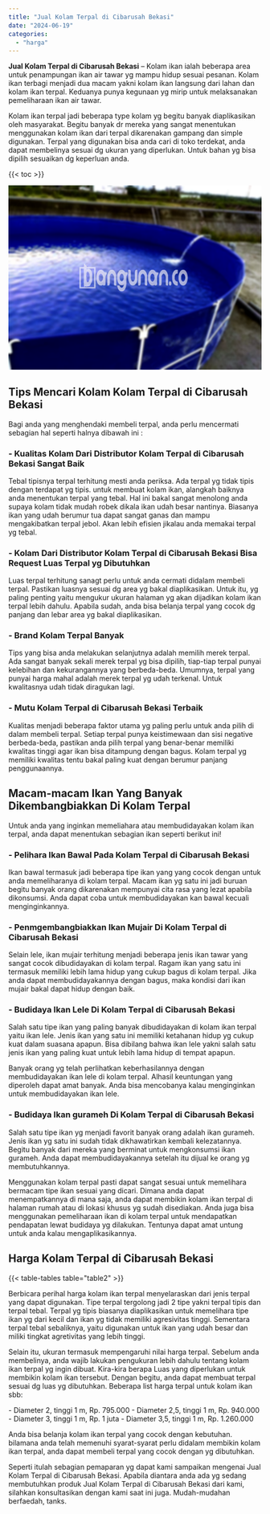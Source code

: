 ```yaml
---
title: "Jual Kolam Terpal di Cibarusah Bekasi"
date: "2024-06-19"
categories: 
  - "harga"
---
```


**Jual Kolam Terpal di Cibarusah Bekasi** – Kolam ikan ialah beberapa area untuk penampungan ikan air tawar yg mampu hidup sesuai pesanan. Kolam ikan terbagi menjadi dua macam yakni kolam ikan langsung dari lahan dan kolam ikan terpal. Keduanya punya kegunaan yg mirip untuk melaksanakan pemeliharaan ikan air tawar.

Kolam ikan terpal jadi beberapa type kolam yg begitu banyak diaplikasikan oleh masyarakat. Begitu banyak dr mereka yang sangat menentukan menggunakan kolam ikan dari terpal dikarenakan gampang dan simple digunakan. Terpal yang digunakan bisa anda cari di toko terdekat, anda dapat membelinya sesuai dg ukuran yang diperlukan. Untuk bahan yg bisa dipilih sesuaikan dg keperluan anda.

{{< toc >}}

![Jual Kolam Terpal di Cibarusah Bekasi](/images/jual-kolam-terpal-57.png)

## Tips Mencari Kolam Kolam Terpal di Cibarusah Bekasi

Bagi anda yang menghendaki membeli terpal, anda perlu mencermati sebagian hal seperti halnya dibawah ini :

### \- Kualitas Kolam Dari Distributor Kolam Terpal di Cibarusah Bekasi Sangat Baik

Tebal tipisnya terpal terhitung mesti anda periksa. Ada terpal yg tidak tipis dengan terdapat yg tipis. untuk membuat kolam ikan, alangkah baiknya anda menentukan terpal yang tebal. Hal ini bakal sangat menolong anda supaya kolam tidak mudah robek dikala ikan udah besar nantinya. Biasanya ikan yang udah berumur tua dapat sangat ganas dan mampu mengakibatkan terpal jebol. Akan lebih efisien jikalau anda memakai terpal yg tebal.

### \- Kolam Dari Distributor Kolam Terpal di Cibarusah Bekasi Bisa Request Luas Terpal yg Dibutuhkan

Luas terpal terhitung sanagt perlu untuk anda cermati didalam membeli terpal. Pastikan luasnya sesuai dg area yg bakal diaplikasikan. Untuk itu, yg paling penting yaitu mengukur ukuran halaman yg akan dijadikan kolam ikan terpal lebih dahulu. Apabila sudah, anda bisa belanja terpal yang cocok dg panjang dan lebar area yg bakal diaplikasikan.

### \- Brand Kolam Terpal Banyak

Tips yang bisa anda melakukan selanjutnya adalah memilih merek terpal. Ada sangat banyak sekali merek terpal yg bisa dipilih, tiap-tiap terpal punyai kelebihan dan kekurangannya yang berbeda-beda. Umumnya, terpal yang punyai harga mahal adalah merek terpal yg udah terkenal. Untuk kwalitasnya udah tidak diragukan lagi.

### \- Mutu Kolam Terpal di Cibarusah Bekasi Terbaik

Kualitas menjadi beberapa faktor utama yg paling perlu untuk anda pilih di dalam membeli terpal. Setiap terpal punya keistimewaan dan sisi negative berbeda-beda, pastikan anda pilih terpal yang benar-benar memiliki kwalitas tinggi agar ikan bisa ditampung dengan bagus. Kolam terpal yg memiliki kwalitas tentu bakal paling kuat dengan berumur panjang penggunaannya.

## Macam-macam Ikan Yang Banyak Dikembangbiakkan Di Kolam Terpal

Untuk anda yang inginkan memeliahara atau membudidayakan kolam ikan terpal, anda dapat menentukan sebagian ikan seperti berikut ini!

### \- Pelihara Ikan Bawal Pada Kolam Terpal di Cibarusah Bekasi

Ikan bawal termasuk jadi beberapa tipe ikan yang yang cocok dengan untuk anda memeliharanya di kolam terpal. Macam ikan yg satu ini jadi buruan begitu banyak orang dikarenakan mempunyai cita rasa yang lezat apabila dikonsumsi. Anda dapat coba untuk membudidayakan kan bawal kecuali menginginkannya.

### \- Penmgembangbiakkan Ikan Mujair Di Kolam Terpal di Cibarusah Bekasi

Selain lele, ikan mujair terhitung menjadi beberapa jenis ikan tawar yang sangat cocok dibudidayakan di kolam terpal. Ragam ikan yang satu ini termasuk memiliki lebih lama hidup yang cukup bagus di kolam terpal. Jika anda dapat membudidayakannya dengan bagus, maka kondisi dari ikan mujair bakal dapat hidup dengan baik.

### \- Budidaya Ikan Lele Di Kolam Terpal di Cibarusah Bekasi

Salah satu tipe ikan yang paling banyak dibudidayakan di kolam ikan terpal yaitu ikan lele. Jenis ikan yang satu ini memiliki ketahanan hidup yg cukup kuat dalam suasana apapun. Bisa dibilang bahwa ikan lele yakni salah satu jenis ikan yang paling kuat untuk lebih lama hidup di tempat apapun.

Banyak orang yg telah perlihatkan keberhasilannya dengan membudidayakan ikan lele di kolam terpal. Alhasil keuntungan yang diperoleh dapat amat banyak. Anda bisa mencobanya kalau menginginkan untuk membudidayakan ikan lele.

### \- Budidaya Ikan gurameh Di Kolam Terpal di Cibarusah Bekasi

Salah satu tipe ikan yg menjadi favorit banyak orang adalah ikan gurameh. Jenis ikan yg satu ini sudah tidak dikhawatirkan kembali kelezatannya. Begitu banyak dari mereka yang berminat untuk mengkonsumsi ikan gurameh. Anda dapat membudidayakannya setelah itu dijual ke orang yg membutuhkannya.

Menggunakan kolam terpal pasti dapat sangat sesuai untuk memelihara bermacam tipe ikan sesuai yang dicari. Dimana anda dapat menempatkannya di mana saja, anda dapat membikin kolam ikan terpal di halaman rumah atau di lokasi khusus yg sudah disediakan. Anda juga bisa menggunakan pemeliharaan ikan di kolam terpal untuk mendapatkan pendapatan lewat budidaya yg dilakukan. Tentunya dapat amat untung untuk anda kalau mengaplikasikannya.

## Harga Kolam Terpal di Cibarusah Bekasi

{{< table-tables table="table2" >}}

Berbicara perihal harga kolam ikan terpal menyelaraskan dari jenis terpal yang dapat digunakan. Tipe terpal tergolong jadi 2 tipe yakni terpal tipis dan terpal tebal. Terpal yg tipis biasanya diaplikasikan untuk memelihara tipe ikan yg dari kecil dan ikan yg tidak memiliki agresivitas tinggi. Sementara terpal tebal sebaliknya, yaitu digunakan untuk ikan yang udah besar dan miliki tingkat agretivitas yang lebih tinggi.

Selain itu, ukuran termasuk mempengaruhi nilai harga terpal. Sebelum anda membelinya, anda wajib lakukan pengukuran lebih dahulu tentang kolam ikan terpal yg ingin dibuat. Kira-kira berapa Luas yang diperlukan untuk membikin kolam ikan tersebut. Dengan begitu, anda dapat membuat terpal sesuai dg luas yg dibutuhkan. Beberapa list harga terpal untuk kolam ikan sbb:

\- Diameter 2, tinggi 1 m, Rp. 795.000 - Diameter 2,5, tinggi 1 m, Rp. 940.000 - Diameter 3, tinggi 1 m, Rp. 1 juta - Diameter 3,5, tinggi 1 m, Rp. 1.260.000

Anda bisa belanja kolam ikan terpal yang cocok dengan kebutuhan. bilamana anda telah memenuhi syarat-syarat perlu didalam membikin kolam ikan terpal, anda dapat membeli terpal yang cocok dengan yg dibutuhkan.

Seperti itulah sebagian pemaparan yg dapat kami sampaikan mengenai Jual Kolam Terpal di Cibarusah Bekasi. Apabila diantara anda ada yg sedang membutuhkan produk Jual Kolam Terpal di Cibarusah Bekasi dari kami, silahkan konsultasikan dengan kami saat ini juga. Mudah-mudahan berfaedah, tanks.
